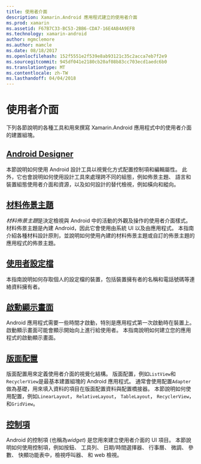 ```yaml
---
title: 使用者介面
description: Xamarin.Android 應用程式建立的使用者介面
ms.prod: xamarin
ms.assetid: F67B7C33-BC53-2BB6-CDA7-16E4AB4A9EFB
ms.technology: xamarin-android
author: mgmclemore
ms.author: mamcle
ms.date: 08/18/2017
ms.openlocfilehash: 152f5551e2f539e8ab93121c35c2acca7eb7f2e9
ms.sourcegitcommit: 945df041e2180cb20af08b83cc703ecd1aedc6b0
ms.translationtype: MT
ms.contentlocale: zh-TW
ms.lasthandoff: 04/04/2018
---
```

# <a name="user-interface"></a>使用者介面

下列各節說明的各種工具和用來撰寫 Xamarin.Android 應用程式中的使用者介面的建置組塊。

## <a name="android-designerandroiduser-interfaceandroid-designerindexmd"></a>[Android Designer](~/android/user-interface/android-designer/index.md)

本節說明如何使用 Android 設計工具以視覺化方式配置控制項和編輯屬性。 此外，它也會說明如何使用設計工具來處理跨不同的組態，例如佈景主題、 語言和裝置組態使用者介面和資源，以及如何設計的替代檢視，例如橫向和縱向。

## <a name="material-themeandroiduser-interfacematerial-thememd"></a>[材料佈景主題](~/android/user-interface/material-theme.md)

*材料佈景主題*是決定檢視與 Android 中的活動的外觀及操作的使用者介面樣式。 材料佈景主題是內建 Android，因此它會使用由系統 UI 以及由應用程式。 本指南介紹各種材料設計原則，並說明如何使用內建的材料佈景主題或自訂的佈景主題的應用程式的佈景主題。

## <a name="user-profileandroiduser-interfaceuser-profilemd"></a>[使用者設定檔](~/android/user-interface/user-profile.md)

本指南說明如何存取個人的設定檔的裝置，包括裝置擁有者的名稱和電話號碼等連絡資料擁有者。

## <a name="splash-screenandroiduser-interfacesplash-screenmd"></a>[啟動顯示畫面](~/android/user-interface/splash-screen.md)

Android 應用程式需要一些時間才啟動，特別是應用程式第一次啟動時在裝置上。 啟動顯示畫面可能會顯示開始向上進行給使用者。 本指南說明如何建立您的應用程式的啟動顯示畫面。

## <a name="layoutsandroiduser-interfacelayoutsindexmd"></a>[版面配置](~/android/user-interface/layouts/index.md)

版面配置用來定義使用者介面的視覺化結構。
版面配置，例如`ListView`和`RecyclerView`是最基本建置組塊的 Android 應用程式。 通常會使用配置`Adapter`做為基礎，用來填入資料的項目在版面配置資料與配置橋接器。 本節說明如何使用配置，例如`LinearLayout`， `RelativeLayout`， `TableLayout`， `RecyclerView`，和`GridView`。

## <a name="controlsandroiduser-interfacecontrolsindexmd"></a>[控制項](~/android/user-interface/controls/index.md)

Android 的控制項 (也稱為*widget*) 是您用來建立使用者介面的 UI 項目。 本節說明如何使用控制項，例如按鈕、 工具列、 日期/時間選擇器、 行事曆、 微調、 參數、 快顯功能表中，檢視呼叫器、 和 web 檢視。

